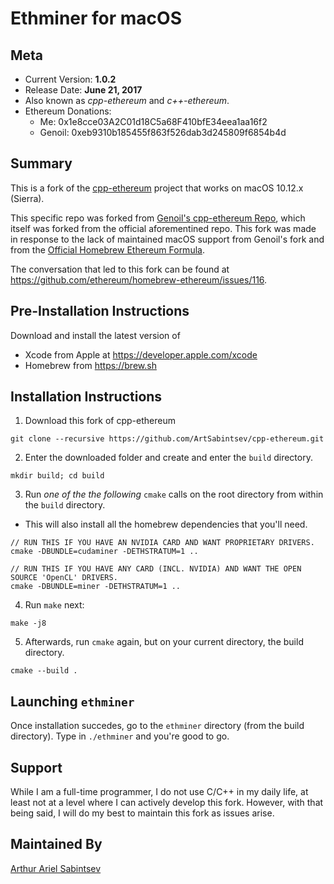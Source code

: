 # Ethminer for macOS

## Meta
- Current Version: **1.0.2**
- Release Date: **June 21, 2017**
- Also known as _cpp-ethereum_ and _c++-ethereum_.
- Ethereum Donations:
  - Me: 0x1e8cce03A2C01d18C5a68F410bfE34eea1aa16f2
  - Genoil: 0xeb9310b185455f863f526dab3d245809f6854b4d

## Summary
This is a fork of the [cpp-ethereum](https://github.com/ethereum/cpp-ethereum) project that works on macOS 10.12.x (Sierra).

This specific repo was forked from [Genoil's cpp-ethereum Repo](https://github.com/Genoil/cpp-ethereum), which itself was forked from the official aforementined repo. This fork was made in response to the lack of maintained macOS support from Genoil's fork and from the [Official Homebrew Ethereum Formula](https://github.com/ethereum/homebrew-ethereum/).

The conversation that led to this fork can be found at https://github.com/ethereum/homebrew-ethereum/issues/116.

## Pre-Installation Instructions
Download and install the latest version of
- Xcode from Apple at https://developer.apple.com/xcode
- Homebrew from https://brew.sh

## Installation Instructions

1. Download this fork of cpp-ethereum
```
git clone --recursive https://github.com/ArtSabintsev/cpp-ethereum.git
```

2. Enter the downloaded folder and create and enter the `build` directory.
```
mkdir build; cd build
```

3. Run _one of the the following_ `cmake` calls on the root directory from within the `build` directory.
  - This will also install all the homebrew dependencies that you'll need.
```
// RUN THIS IF YOU HAVE AN NVIDIA CARD AND WANT PROPRIETARY DRIVERS.
cmake -DBUNDLE=cudaminer -DETHSTRATUM=1 ..

// RUN THIS IF YOU HAVE ANY CARD (INCL. NVIDIA) AND WANT THE OPEN SOURCE 'OpenCL' DRIVERS.
cmake -DBUNDLE=miner -DETHSTRATUM=1 ..
```

4. Run `make` next:
```
make -j8
```

5. Afterwards, run `cmake` again, but on your current directory, the build directory.
```
cmake --build .
```

## Launching `ethminer`
Once installation succedes, go to the `ethminer` directory (from the build directory). Type in `./ethminer` and you're good to go.

## Support
While I am a full-time programmer, I do not use C/C++ in my daily life, at least not at a level where I can actively develop this fork. However, with that being said, I will do my best to maintain this fork as issues arise.


## Maintained By
[Arthur Ariel Sabintsev](http://www.sabintsev.com)
